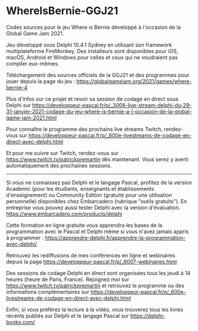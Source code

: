 # WhereIsBernie-GGJ21
Codes sources pour le jeu Where is Bernie développé à l'occasion de la Global Game Jam 2021.

Jeu développé sous Delphi 10.4.1 Sydney en utilisant son framework multiplateforme FireMonkey. Des installeurs sont disponibles pour iOS, macOS, Android et Windows pour celles et ceux qui ne voudraient pas compiler eux-mêmes.

Téléchargement des sources officiels de la GGJ21 et des programmes pour jouer depuis la page du jeu : https://globalgamejam.org/2021/games/where-bernie-4

Plus d'infos sur ce projet et revoir sa session de codage en direct sous Delphi sur https://developpeur-pascal.fr/p/_3008-live-stream-delphi-du-29-31-janvier-2021-codage-du-jeu-where-is-bernie-a-l-occasion-de-la-global-game-jam-2021.html

Pour connaître le programme des prochains live streams Twitch, rendez-vous sur https://developpeur-pascal.fr/p/_600e-livestreams-de-codage-en-direct-avec-delphi.html

Et pour me suivre sur Twitch, rendez-vous sur https://www.twitch.tv/patrickpremartin dès maintenant. Vous serez y averti automatiquement des prochaines sessions.

-----

Si vous ne connaissez pas Delphi et le langage Pascal, profitez de la version Academic (pour les étudiants, enseignants et établissements d'enseignement) ou Community Edition (gratuite pour une utilisation personnelle) disponibles chez Embarcadero (rubrique "outils gratuits").
En entreprise vous pouvez aussi tester Delphi avec la version d'évaluation.
https://www.embarcadero.com/products/delphi

Cette formation en ligne gratuite vous apprendra les bases de la programmation avec le Pascal et Delphi même si vous n'avez jamais appris à programmer :
https://apprendre-delphi.fr/apprendre-la-programmation-avec-delphi/

Retrouvez les rediffusions de mes conférences en ligne et webinaires depuis la page https://developpeur-pascal.fr/p/_6007-webinaires.html

Des sessions de codage Delphi en direct sont organisées tous les jeudi à 14 heures (heure de Paris, France). Rejoignez moi sur https://www.twitch.tv/patrickpremartin et retrouvez le programme ou des informations complémentaires sur https://developpeur-pascal.fr/p/_600e-livestreams-de-codage-en-direct-avec-delphi.html

Enfin, si vous préférez la lecture à la vidéo, vous trouverez tous les livres récents publiés sur Delphi et le langage Pascal sur https://delphi-books.com/
